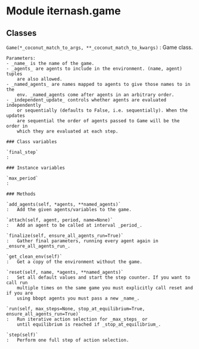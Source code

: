 Module iternash.game
====================

Classes
-------

`Game(*_coconut_match_to_args, **_coconut_match_to_kwargs)`
:   Game class.
    
    Parameters:
    - _name_ is the name of the game.
    - _agents_ are agents to include in the environment. (name, agent) tuples
        are also allowed.
    - _named_agents_ are names mapped to agents to give those names to in the
        env. _named_agents come after agents in an arbitrary order.
    - _independent_update_ controls whether agents are evaluated independently
        or sequentially (defaults to False, i.e. sequentially). When the updates
        are sequential the order of agents passed to Game will be the order in
        which they are evaluated at each step.

    ### Class variables

    `final_step`
    :

    ### Instance variables

    `max_period`
    :

    ### Methods

    `add_agents(self, *agents, **named_agents)`
    :   Add the given agents/variables to the game.

    `attach(self, agent, period, name=None)`
    :   Add an agent to be called at interval _period_.

    `finalize(self, ensure_all_agents_run=True)`
    :   Gather final parameters, running every agent again in _ensure_all_agents_run_.

    `get_clean_env(self)`
    :   Get a copy of the environment without the game.

    `reset(self, name, *agents, **named_agents)`
    :   Set all default values and start the step counter. If you want to call run
        multiple times on the same game you must explicitly call reset and if you are
        using bbopt agents you must pass a new _name_.

    `run(self, max_steps=None, stop_at_equilibrium=True, ensure_all_agents_run=True)`
    :   Run iterative action selection for _max_steps_ or
        until equilibrium is reached if _stop_at_equilibrium_.

    `step(self)`
    :   Perform one full step of action selection.
